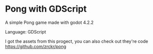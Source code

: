 # Pong with GDScript

A simple Pong game made with godot 4.2.2

Language: GDScript

I got the assets from this progect, you can also check out they're code https://github.com/zrckr/pong
